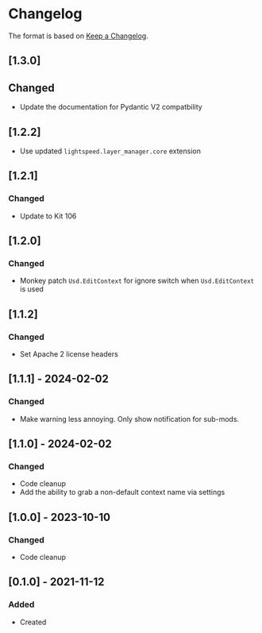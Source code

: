 # Changelog
The format is based on [Keep a Changelog](https://keepachangelog.com/en/1.0.0/).

## [1.3.0]
## Changed
- Update the documentation for Pydantic V2 compatbility

## [1.2.2]
- Use updated `lightspeed.layer_manager.core` extension

## [1.2.1]
### Changed
- Update to Kit 106

## [1.2.0]
### Changed
- Monkey patch `Usd.EditContext` for ignore switch when `Usd.EditContext` is used

## [1.1.2]
### Changed
- Set Apache 2 license headers

## [1.1.1] - 2024-02-02
### Changed
- Make warning less annoying. Only show notification for sub-mods.

## [1.1.0] - 2024-02-02
### Changed
- Code cleanup
- Add the ability to grab a non-default context name via settings

## [1.0.0] - 2023-10-10
### Changed
- Code cleanup

## [0.1.0] - 2021-11-12
### Added
- Created
